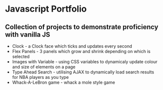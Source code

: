 # Javascript Portfolio

## Collection of projects to demonstrate proficiency with vanilla JS

- Clock - a Clock face which ticks and updates every second
- Flex Panels - 3 panels which grow and shrink depending on which is selected
- Images with Variable - using CSS variables to dynamicaly update colour and size of elements on a page 
- Type Ahead Search - utilising AJAX to dynamically load search results for NBA players as you type
- Whack-A-LeBron game - whack a mole style game




